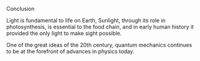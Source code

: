 Conclusion

Light is fundamental to life on Earth, Sunlight, through its role in photosynthesis, is essential to the food chain, and in early human history it provided the only light to make sight possible.

One of the great ideas of the 20th century, quantum mechanics continues to be at the forefront of advances in physics today.
